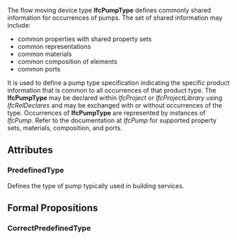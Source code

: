 The flow moving device type **IfcPumpType** defines commonly shared information for occurrences of pumps. The set of shared information may include:

* common properties with shared property sets
* common representations
* common materials
* common composition of elements
* common ports


<!-- end of short definition -->

It is used to define a pump type specification indicating the specific product information that is common to all occurrences of that product type. The **IfcPumpType** may be declared within _IfcProject_ or _IfcProjectLibrary_ using _IfcRelDeclares_ and may be exchanged with or without occurrences of the type. Occurrences of **IfcPumpType** are represented by instances of _IfcPump_. Refer to the documentation at _IfcPump_ for supported property sets, materials, composition, and ports.

## Attributes

### PredefinedType
Defines the type of pump typically used in building services.

## Formal Propositions

### CorrectPredefinedType

